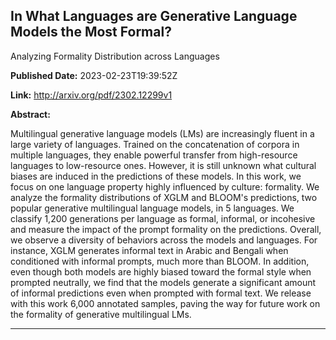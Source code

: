 ## In What Languages are Generative Language Models the Most Formal?
  Analyzing Formality Distribution across Languages

**Published Date:** 2023-02-23T19:39:52Z

**Link:** http://arxiv.org/pdf/2302.12299v1

**Abstract:**

  Multilingual generative language models (LMs) are increasingly fluent in a
large variety of languages. Trained on the concatenation of corpora in multiple
languages, they enable powerful transfer from high-resource languages to
low-resource ones. However, it is still unknown what cultural biases are
induced in the predictions of these models. In this work, we focus on one
language property highly influenced by culture: formality. We analyze the
formality distributions of XGLM and BLOOM's predictions, two popular generative
multilingual language models, in 5 languages. We classify 1,200 generations per
language as formal, informal, or incohesive and measure the impact of the
prompt formality on the predictions. Overall, we observe a diversity of
behaviors across the models and languages. For instance, XGLM generates
informal text in Arabic and Bengali when conditioned with informal prompts,
much more than BLOOM. In addition, even though both models are highly biased
toward the formal style when prompted neutrally, we find that the models
generate a significant amount of informal predictions even when prompted with
formal text. We release with this work 6,000 annotated samples, paving the way
for future work on the formality of generative multilingual LMs.


---

